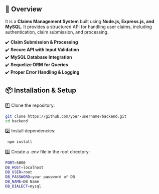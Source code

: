 ## 🚀 Overview  
It is a **Claims Management System** built using **Node.js, Express.js, and MySQL**. It provides a structured API for handling user claims, including authentication, claim submission, and processing.

✔️ **Claim Submission & Processing**  
✔️ **Secure API with Input Validation**  
✔️ **MySQL Database Integration**  
✔️ **Sequelize ORM for Queries**  
✔️ **Proper Error Handling & Logging** 

## 📦 Installation & Setup  

1️⃣ Clone the repository:
   ```sh
   git clone https://github.com/your-username/backend.git
   cd backend
   ```
2️⃣ Install dependencies:
 ```sh
  npm install
   ```
3️⃣ Create a .env file in the root directory:
 ```sh
PORT=5000
DB_HOST=localhost
DB_USER=root 
DB_PASSWORD=your password of DB
DB_NAME=DB Name
DB_DIALECT=mysql
   ```

